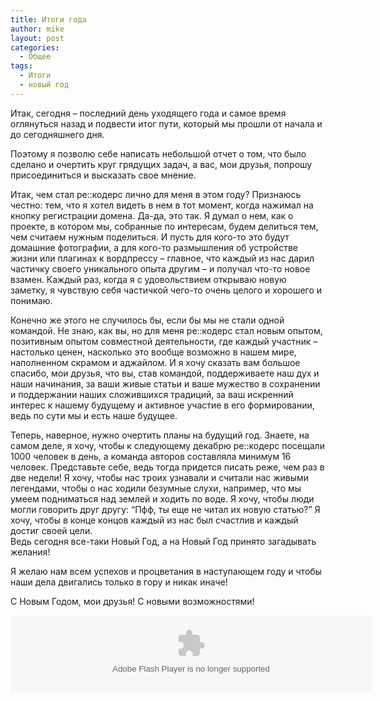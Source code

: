 ```yaml
---
title: Итоги года
author: mike
layout: post
categories:
  - Общее
tags:
  - Итоги
  - новый год
---
```

Итак, сегодня &#8211; последний день уходящего года и самое время оглянуться назад и подвести итог пути, который мы прошли от начала и до сегодняшнего дня.

Поэтому я позволю себе написать небольшой отчет о том, что было сделано и очертить круг грядущих задач, а вас, мои друзья, попрошу присоединиться и высказать свое мнение. 

Итак, чем стал ре::кодерс лично для меня в этом году? Признаюсь честно: тем, что я хотел видеть в нем в тот момент, когда нажимал на кнопку регистрации домена. Да-да, это так. Я думал о нем, как о проекте, в котором мы, собранные по интересам, будем делиться тем, чем считаем нужным поделиться. И пусть для кого-то это будут домашние фотографии, а для кого-то размышления об устройстве жизни или плагинах к вордпрессу &#8211; главное, что каждый из нас дарил частичку своего уникального опыта другим &#8211; и получал что-то новое взамен. Каждый раз, когда я с удовольствием открываю новую заметку, я чувствую себя частичкой чего-то очень целого и хорошего и понимаю. 

Конечно же этого не случилось бы, если бы мы не стали одной командой. Не знаю, как вы, но для меня ре::кодерс стал новым опытом, позитивным опытом совместной деятельности, где каждый участник &#8211; настолько ценен, насколько это вообще возможно в нашем мире, наполненном скрамом и аджайлом. И я хочу сказать вам большое спасибо, мои друзья, что вы, став командой, поддерживаете наш дух и наши начинания, за ваши живые статьи и ваше мужество в сохранении и поддержании наших сложившихся традиций, за ваш искренний интерес к нашему будущему и активное участие в его формировании, ведь по сути мы и есть наше будущее. 

Теперь, наверное, нужно очертить планы на будущий год. Знаете, на самом деле, я хочу, чтобы к следующему декабрю ре::кодерс посещали 1000 человек в день, а команда авторов составляла минимум 16 человек. Представьте себе, ведь тогда придется писать реже, чем раз в две недели! Я хочу, чтобы нас троих узнавали и считали нас живыми легендами, чтобы о нас ходили безумные слухи, например, что мы умеем подниматься над землей и ходить по воде. Я хочу, чтобы люди могли говорить друг другу: &#8220;Пфф, ты еще не читал их новую статью?&#8221; Я хочу, чтобы в конце концов каждый из нас был счастлив и каждый достиг своей цели.  
Ведь сегодня все-таки Новый Год, а на Новый Год принято загадывать желания!

Я желаю нам всем успехов и процветания в наступающем году и чтобы наши дела двигались только в гору и никак иначе!

С Новым Годом, мои друзья! С новыми возможностями!

<object width="578" height="123"><param name="movie" value="http://embed.pleer.com/normal/track?id=B302w7Bafs3y0Bula&t=grey"></param><embed src="http://embed.pleer.com/normal/track?id=B302w7Bafs3y0Bula&t=grey" type="application/x-shockwave-flash" width="578" height="123"></embed></object> 
